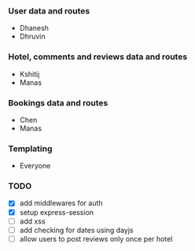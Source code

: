 ### User data and routes

-   Dhanesh
-   Dhruvin

### Hotel, comments and reviews data and routes

-   Kshitij
-   Manas

### Bookings data and routes

-   Chen
-   Manas

### Templating

-   Everyone

### TODO

-   [x] add middlewares for auth
-   [x] setup express-session
-   [ ] add xss
-   [ ] add checking for dates using dayjs
-   [ ] allow users to post reviews only once per hotel
